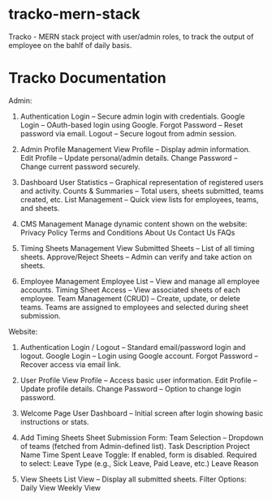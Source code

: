 # tracko-mern-stack
Tracko - MERN stack project with user/admin roles, to track the output of employee on the bahlf of daily basis.

# Tracko Documentation

Admin:
1. Authentication
Login – Secure admin login with credentials.
Google Login – OAuth-based login using Google.
Forgot Password – Reset password via email.
Logout – Secure logout from admin session.

2. Admin Profile Management
View Profile – Display admin information.
Edit Profile – Update personal/admin details.
Change Password – Change current password securely.

3. Dashboard
User Statistics – Graphical representation of registered users and activity.
Counts & Summaries – Total users, sheets submitted, teams created, etc.
List Management – Quick view lists for employees, teams, and sheets.

4. CMS Management
Manage dynamic content shown on the website:
Privacy Policy
Terms and Conditions
About Us
Contact Us
FAQs

5. Timing Sheets Management
View Submitted Sheets – List of all timing sheets.
Approve/Reject Sheets – Admin can verify and take action on sheets.

6. Employee Management
Employee List – View and manage all employee accounts.
Timing Sheet Access – View associated sheets of each employee.
Team Management (CRUD) – Create, update, or delete teams.
Teams are assigned to employees and selected during sheet submission.

Website:
1. Authentication
Login / Logout – Standard email/password login and logout.
Google Login – Login using Google account.
Forgot Password – Recover access via email link.

2. User Profile
View Profile – Access basic user information.
Edit Profile – Update profile details.
Change Password – Option to change login password.

3. Welcome Page
User Dashboard – Initial screen after login showing basic instructions or stats.

4. Add Timing Sheets
Sheet Submission Form:
Team Selection – Dropdown of teams (fetched from Admin-defined list).
Task Description
Project Name
Time Spent
Leave Toggle:
If enabled, form is disabled.
Required to select:
Leave Type (e.g., Sick Leave, Paid Leave, etc.)
Leave Reason

5. View Sheets
List View – Display all submitted sheets.
Filter Options:
Daily View
Weekly View
